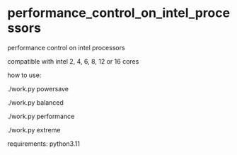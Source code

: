 # performance_control_on_intel_processors
performance control on intel processors

compatible with intel 2, 4, 6, 8, 12 or 16 cores


how to use:

./work.py powersave

./work.py balanced

./work.py performance

./work.py extreme


requirements: python3.11
